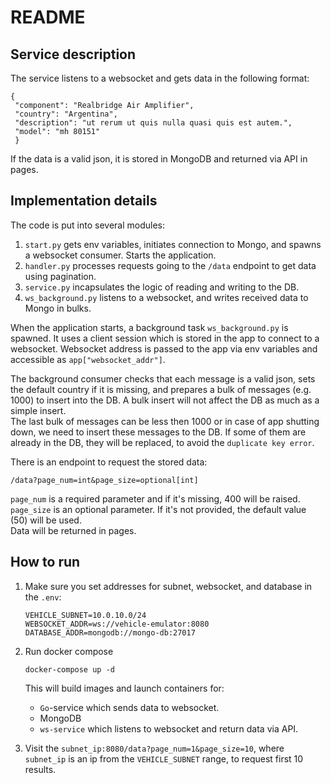 # README #

## Service description ##

The service listens to a websocket and gets data in the following format:  
```
{
 "component": "Realbridge Air Amplifier",
 "country": "Argentina",
 "description": "ut rerum ut quis nulla quasi quis est autem.",
 "model": "mh 80151"
 }
```
If the data is a valid json, it is stored in MongoDB and returned via API in pages.


## Implementation details ##  

The code is put into several modules:
1. `start.py` gets env variables, initiates connection to Mongo, and spawns a websocket consumer. Starts the application.
2. `handler.py` processes requests going to the `/data` endpoint to get data using pagination.
3. `service.py` incapsulates the logic of reading and writing to the DB.
4. `ws_background.py` listens to a websocket, and writes received data to Mongo in bulks.  

When the application starts, a background task `ws_background.py` is spawned. It uses a client session which is stored in the app to connect to a websocket. Websocket address is passed to the app via env variables and accessible as `app["websocket_addr"]`.  

The background consumer checks that each message is a valid json, sets the default country if it is missing, and prepares a bulk of messages (e.g. 1000) to insert into the DB. A bulk insert will not affect the DB as much as a simple insert.   
The last bulk of messages can be less then 1000 or in case of app shutting down, we need to insert these messages to the DB. If some of them are already in the DB, they will be replaced, to avoid the `duplicate key error`.  


There is an endpoint to request the stored data:  
```
/data?page_num=int&page_size=optional[int]
```   
`page_num` is a required parameter and if it's missing, 400 will be raised.  
`page_size` is an optional parameter. If it's not provided, the default value (50) will be used.  
Data will be returned in pages.  


## How to run ##  

1. Make sure you set addresses for subnet, websocket, and database in the `.env`:
    ```
    VEHICLE_SUBNET=10.0.10.0/24
    WEBSOCKET_ADDR=ws://vehicle-emulator:8080
    DATABASE_ADDR=mongodb://mongo-db:27017

    ```
2. Run docker compose
    ```
    docker-compose up -d
    ```
    This will build images and launch containers for:  
    - `Go`-service which sends data to websocket.  
    - MongoDB  
    - `ws-service` which listens to websocket and return data via API.  

3. Visit the `subnet_ip:8080/data?page_num=1&page_size=10`, where `subnet_ip` is an ip from the `VEHICLE_SUBNET` range, to request first 10 results.

